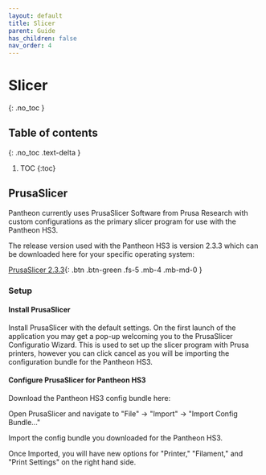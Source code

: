 ```yaml
---
layout: default
title: Slicer
parent: Guide
has_children: false
nav_order: 4
---
```


# Slicer
{: .no_toc }

## Table of contents
{: .no_toc .text-delta }

1. TOC
{:toc}

## PrusaSlicer
Pantheon currently uses PrusaSlicer Software from Prusa Research with custom configurations as the primary slicer program for use with the Pantheon HS3. 

The release version used with the Pantheon HS3 is version 2.3.3 which can be downloaded here for your specific operating system:

[PrusaSlicer 2.3.3](https://github.com/prusa3d/PrusaSlicer/releases/tag/version_2.3.3){: .btn .btn-green .fs-5 .mb-4 .mb-md-0 }

### Setup

#### Install PrusaSlicer

Install PrusaSlicer with the default settings. On the first launch of the application you may get a pop-up welcoming you to the PrusaSlicer Configuratio Wizard. This is used to set up the slicer program with Prusa printers, however you can click cancel as you will be importing the configuration bundle for the Pantheon HS3.

#### Configure PrusaSlicer for Pantheon HS3

Download the Pantheon HS3 config bundle here:

Open PrusaSlicer and navigate to "File" -> "Import" -> "Import Config Bundle..."

Import the config bundle you downloaded for the Pantheon HS3.

Once Imported, you will have new options for "Printer," "Filament," and "Print Settings" on the right hand side.